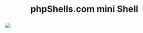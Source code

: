 <h1><p align="center"> 
phpShells.com mini Shell 
</p></h1>
<img src="https://raw.githubusercontent.com/7r0j4ncodeing/web-shells/main/.img/12.PNG">
